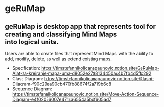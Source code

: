# geRuMap

<h2>geRuMap is desktop app that represents tool for creating and classifying Mind Maps into logical units.</h2>

Users are able to create files that represent Mind Maps, with the ability to add, modify, delete, as well as extend existing maps. 

- Specification: https://timstefannikolicanapaunovic.notion.site/GeRuMap-Alat-za-kreiranje-mapa-uma-d8052e2798134450ac4b7fb4d5ffc292</br>
- Class Diagram: https://timstefannikolicanapaunovic.notion.site/Klasni-Dijagram-f90c29ea90cb470fb88674f2a719b6c8</br>
- Sequence Diagram: https://timstefannikolicanapaunovic.notion.site/Move-Action-Sequence-Diagram-e4f02056007e4714a6554a5bdf605ad7
